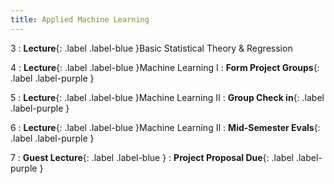 ```yaml
---
title: Applied Machine Learning
---
```


3
: **Lecture**{: .label .label-blue }Basic Statistical Theory & Regression

4
: **Lecture**{: .label .label-blue }Machine Learning I
: **Form Project Groups**{: .label .label-purple } 

5
: **Lecture**{: .label .label-blue }Machine Learning II
: **Group Check in**{: .label .label-purple }

6
: **Lecture**{: .label .label-blue }Machine Learning II
: **Mid-Semester Evals**{: .label .label-purple } 

7
: **Guest Lecture**{: .label .label-blue }
: **Project Proposal Due**{: .label .label-purple } 
